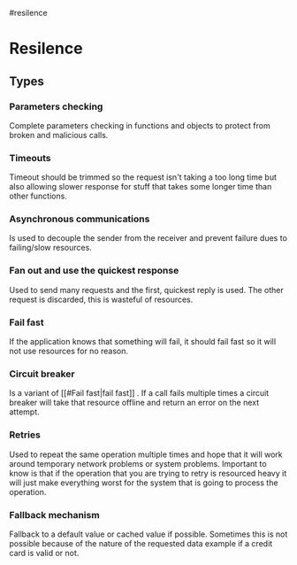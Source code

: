 #resilence

# Resilence

## Types

### Parameters checking

Complete parameters checking in functions and objects to protect from broken and malicious calls. 

### Timeouts
Timeout should be trimmed so the request isn't taking a too long time but also allowing slower response for stuff that takes some longer time than other functions. 

### Asynchronous communications

Is used to decouple the sender from the receiver and prevent failure dues to failing/slow resources. 

### Fan out and use the quickest response

Used to send many requests and the first, quickest reply is used. The other request is discarded, this is wasteful of resources. 

### Fail fast

If the application knows that something will fail, it should fail fast so it will not use resources for no reason. 

### Circuit breaker

Is a variant of [[#Fail fast|fail fast]] . If a call fails multiple times a circuit breaker will take that resource offline and return an error on the next attempt. 

### Retries

Used to repeat the same operation multiple times and hope that it will work around temporary network problems or system problems. Important to know is that if the operation that you are trying to retry is resourced heavy it will just make everything worst for the system that is going to process the operation. 

### Fallback mechanism

Fallback to a default value or cached value if possible. Sometimes this is not possible because of the nature of the requested data example if a credit card is valid or not. 


